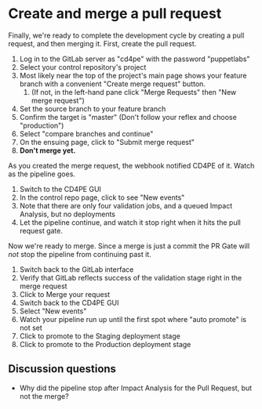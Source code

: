 # Create and merge a pull request

Finally, we're ready to complete the development cycle by creating a pull request, and then merging it.  First, create the pull request.

1. Log in to the GitLab server as "cd4pe" with the password "puppetlabs"
1. Select your control repository's project
1. Most likely near the top of the project's main page shows your feature branch with a convenient "Create merge request" button.
    1. (If not, in the left-hand pane click "Merge Requests" then "New merge request")
1. Set the source branch to your feature branch
1. Confirm the target is "master" (Don't follow your reflex and choose "production")
1. Select "compare branches and continue"
1. On the ensuing page, click to "Submit merge request"
1. **Don't merge yet.**

As you created the merge request, the webhook notified CD4PE of it.  Watch as the pipeline goes.

1. Switch to the CD4PE GUI
1. In the control repo page, click to see "New events"
1. Note that there are only four validation jobs, and a queued Impact Analysis, but no deployments
1. Let the pipeline continue, and watch it stop right when it hits the pull request gate.

Now we're ready to merge.  Since a merge is just a commit the PR Gate will *not* stop the pipeline from continuing past it.

1. Switch back to the GitLab interface
1. Verify that GitLab reflects success of the validation stage right in the merge request
1. Click to Merge your request
1. Switch back to the CD4PE GUI
1. Select "New events"
1. Watch your pipeline run up until the first spot where "auto promote" is not set
1. Click to promote to the Staging deployment stage
1. Click to promote to the Production deployment stage

## Discussion questions

* Why did the pipeline stop after Impact Analysis for the Pull Request, but not the merge?
